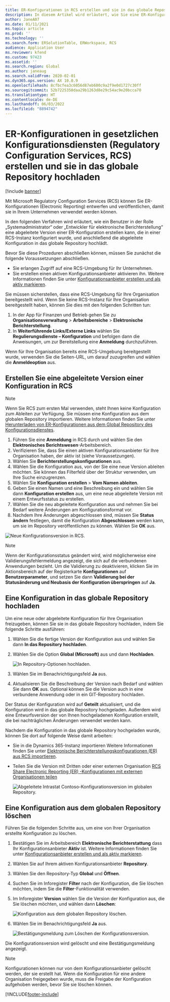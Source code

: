 ```yaml
---
title: ER-Konfigurationen in RCS erstellen und sie in das globale Repository hochladen
description: In diesem Artikel wird erläutert, wie Sie eine ER-Konfiguration (Electronic Reporting) in Microsoft Regulatory Configuration Services (RCS) erstellen und in das globale Repository hochladen.
author: JaneA07
ms.date: 01/11/2021
ms.topic: article
ms.prod: ''
ms.technology: ''
ms.search.form: ERSolutionTable, ERWorkspace, RCS
audience: Application User
ms.reviewer: kfend
ms.custom: 97423
ms.assetid: ''
ms.search.region: Global
ms.author: janeaug
ms.search.validFrom: 2020-02-01
ms.dyn365.ops.version: AX 10.0.9
ms.openlocfilehash: 8cfbcfea3c6056d87eb600c9a2f9e0d1727c30ff
ms.sourcegitcommit: 52b7225350daa29b1263d8e29c54ac9e20bcca70
ms.translationtype: HT
ms.contentlocale: de-DE
ms.lasthandoff: 06/03/2022
ms.locfileid: "8894742"
---
```

# <a name="create-er-configurations-in-regulatory-configuration-services-rcs-and-upload-them-to-the-global-repository"></a>ER-Konfigurationen in gesetzlichen Konfigurationsdiensten (Regulatory Configuration Services, RCS) erstellen und sie in das globale Repository hochladen

[!include [banner](../includes/banner.md)]

Mit Microsoft Regulatory Configuration Services (RCS) können Sie ER-Konfigurationen (Electronic Reporting) entwerfen und veröffentlichen, damit sie in Ihrem Unternehmen verwendet werden können.

In den folgenden Verfahren wird erläutert, wie ein Benutzer in der Rolle „Systemadministrator“ oder „Entwickler für elektronische Berichterstellung“ eine abgeleitete Version einer ER-Konfiguration erstellen kann, die in einer RCS-Instanz konfiguriert wurde, und anschließend die abgeleitete Konfiguration in das globale Repository hochlädt. 

Bevor Sie diese Prozeduren abschließen können, müssen Sie zunächst die folgende Voraussetzungen abschließen.

- Sie erlangen Zugriff auf eine RCS-Umgebung für Ihr Unternehmen.
- Sie erstellen einen aktiven Konfigurationsanbieter aktivieren ihn. Weitere Informationen finden Sie unter [Konfigurationsanbieter erstellen und als aktiv markieren](../../fin-ops-core/dev-itpro/analytics/tasks/er-configuration-provider-mark-it-active-2016-11.md).

Sie müssen sicherstellen, dass eine RCS-Umgebung für Ihre Organisation bereitgestellt wird. Wenn Sie keine RCS-Instanz für Ihre Organisation bereitgestellt haben, können Sie dies mit den folgenden Schritten tun:

1. In der App für Finanzen und Betrieb gehen Sie zu **Organisationsverwaltung** \> **Arbeitsbereiche** \> **Elektronische Berichterstellung**.
2. In **Weiterführende Links/Externe Links** wählen Sie **Regulierungsdienste – Konfiguration** und befolgen dann die Anweisungen, um zur Bereitstellung eine **Anmeldung** durchzuführen.

Wenn für Ihre Organisation bereits eine RCS-Umgebung bereitgestellt wurde, verwenden Sie die Seiten-URL, um darauf zuzugreifen und wählen die **Anmeldeoption** aus.

## <a name="create-a-derived-version-of-a-configuration-in-rcs"></a>Erstellen Sie eine abgeleitete Version einer Konfiguration in RCS

> [!NOTE]
> Wenn Sie RCS zum ersten Mal verwenden, steht Ihnen keine Konfiguration zum Ableiten zur Verfügung. Sie müssen eine Konfiguration aus dem globalen Repository importieren. Weitere Informationen finden Sie unter [Herunterladen von ER-Konfigurationen aus dem Global Repository des Konfigurationsdienstes](../../fin-ops-core/dev-itpro/analytics/er-download-configurations-global-repo.md).

1. Führen Sie eine **Anmeldung** in RCS durch und wählen Sie den **Elektronisches Berichtswesen**-Arbeitsbereich.
2. Verifizieren Sie, dass Sie einen aktiven Konfigurationsanbieter für Ihre Organisation haben, der aktiv ist (siehe Voraussetzungen). 
3. Wählen Sie **Berichterstellungskonfigurationen** aus.
4. Wählen Sie die Konfiguration aus, von der Sie eine neue Version ableiten möchten. Sie können das Filterfeld über der Struktur verwenden, um Ihre Suche einzugrenzen.
5. Wählen Sie **Konfiguration erstellen** \> **Vom Namen ableiten**.
6. Geben Sie einen Namen und eine Beschreibung ein und wählen Sie dann **Konfiguration erstellen** aus, um eine neue abgeleitete Version mit einem Entwurfsstatus zu erstellen.
7. Wählen Sie die neu abgeleitete Konfiguration aus und nehmen Sie bei Bedarf weitere Änderungen am Konfigurationsformat vor. 
8. Nachdem Ihre Änderungen abgeschlossen sind, müssen Sie **Status ändern** festlegen, damit die Konfiguration **Abgeschlossen** werden kann, um sie im Repository veröffentlichen zu können. Wählen Sie **OK** aus.

![Neue Konfigurationsversion in RCS.](media/RCS_CompleteConfig.JPG)

> [!NOTE]
> Wenn der Konfigurationsstatus geändert wird, wird möglicherweise eine Validierungsfehlermeldung angezeigt, die sich auf die verbundenen Anwendungen bezieht. Um die Validierung zu deaktivieren, klicken Sie im Aktionsbereich auf der Registerkarte **Konfigurationen** auf **Benutzerparameter**, und setzen Sie dann **Validierung bei der Statusänderung und Neubasis der Konfiguration überspringen** auf **Ja**. 

## <a name="upload-a-configuration-to-the-global-repository"></a>Eine Konfiguration in das globale Repository hochladen

Um eine neue oder abgeleitete Konfiguration für Ihre Organisation freizugeben, können Sie sie in das globale Repository hochladen, indem Sie folgende Schritte ausführen:

1. Wählen Sie die fertige Version der Konfiguration aus und wählen Sie dann **In das Repository hochladen**.
2. Wählen Sie die Option **Global (Microsoft)** aus und dann **Hochladen**.

    ![In Repository-Optionen hochladen.](media/RCS_Upload_to_GlobalRepo_options.JPG)

3. Wählen Sie im Benachrichtigungsfeld **Ja** aus. 
4. Aktualisieren Sie die Beschreibung der Version nach Bedarf und wählen Sie dann **OK** aus. Optional können Sie die Version auch in eine verbundene Anwendung oder in ein GIT-Repository hochladen.  

Der Status der Konfiguration wird auf **Geteilt** aktualisiert, und die Konfiguration wird in das globale Repository hochgeladen. Außerdem wird eine Entwurfsversion der von Ihnen hochgeladenen Konfiguration erstellt, die bei nachträglichen Änderungen verwendet werden kann.

Nachdem die Konfiguration in das globale Repository hochgeladen wurde, können Sie dort auf folgende Weise damit arbeiten:

- Sie in die Dynamics 365-Instanz importieren Weitere Informationen finden Sie unter [Elektronische Berichterstellungskonfigurationen (ER) aus RCS importieren](../../fin-ops-core/dev-itpro/analytics/tasks/import-configuration-rcs.md).
- Teilen Sie die Version mit Dritten oder einer externen Organisation [RCS Share Electronic Reporting (ER) -Konfigurationen mit externen Organisationen teilen](rcs-global-repo-share-configuration.md)

    ![Abgeleitete Intrastat Contoso-Konfigurationsversion im globalen Repository.](media/RCS_Config_upload_GlobalRepo.JPG)

## <a name="delete-a-configuration-from-the-global-repository"></a>Eine Konfiguration aus dem globalen Repository löschen
Führen Sie die folgenden Schritte aus, um eine von Ihrer Organisation erstellte Konfiguration zu löschen.

1. Bestätigen Sie im Arbeitsbereich **Elektronische Berichterstattung** dass Ihr Konfigurationsanbieter **Aktiv** ist. Weitere Informationen finden Sie unter [Konfigurationsanbieter erstellen und als aktiv markieren](../../fin-ops-core/dev-itpro/analytics/tasks/er-configuration-provider-mark-it-active-2016-11.md).
2. Wählen Sie auf Ihrem aktiven Konfigurationsanbieter **Repository**.
3. Wählen Sie den Repository-Typ **Global** und **Öffnen**.
4. Suchen Sie im Inforegister **Filter** nach der Konfiguration, die Sie löschen möchten, indem Sie die **Filter**-Funktionalität verwenden.
5. Im Inforegister **Version** wählen Sie die Version der Konfiguration aus, die Sie löschen möchten, und wählen dann **Löschen**:

    ![Konfiguration aus dem globalen Repository löschen.](media/RCS_Delete_from_GlobalRepo.JPG)

6. Wählen Sie im Benachrichtigungsfeld **Ja** aus.

    ![Bestätigungsmeldung zum Löschen der Konfigurationsversion.](media/RCS_Delete_from_GlobalRepo_Msg.JPG)
 
Die Konfigurationsversion wird gelöscht und eine Bestätigungsmeldung angezeigt. 

> [!NOTE]
> Konfigurationen können nur von dem Konfigurationsanbieter gelöscht werden, der sie erstellt hat. Wenn die Konfiguration für eine andere Organisation freigegeben wurde, muss die Freigabe der Konfiguration aufgehoben werden, bevor Sie sie löschen können.
 


[!INCLUDE[footer-include](../../includes/footer-banner.md)]
